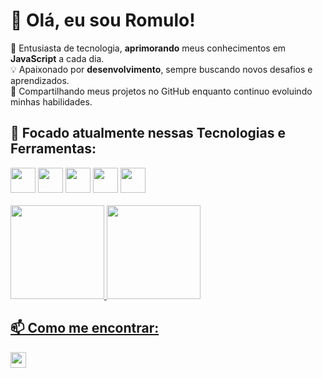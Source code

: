 # 👋 Olá, eu sou Romulo!

🚀 Entusiasta de tecnologia, **aprimorando** meus conhecimentos em **JavaScript** a cada dia.<br>
💡 Apaixonado por **desenvolvimento**, sempre buscando novos desafios e aprendizados.<br>
📌 Compartilhando meus projetos no GitHub enquanto continuo evoluindo minhas habilidades.<br>

## 🔧 Focado atualmente nessas Tecnologias e Ferramentas:
<div display "inline">
  <img widht="40" height ="40" src="https://cdn.jsdelivr.net/gh/devicons/devicon@latest/icons/javascript/javascript-original.svg" />
  <img width="40" height="40" src="https://cdn.jsdelivr.net/gh/devicons/devicon@latest/icons/css3/css3-original.svg" />
  <img widht="40" height="40" src="https://cdn.jsdelivr.net/gh/devicons/devicon@latest/icons/html5/html5-original.svg" />
  <img widht="40" height="40" src="https://cdn.jsdelivr.net/gh/devicons/devicon@latest/icons/python/python-original.svg" />
  <img widht="40" height="40" src="https://cdn.jsdelivr.net/gh/devicons/devicon@latest/icons/git/git-plain.svg" />  
  
  </div> 
<br>
  <div>
    <a href="https://github.com/romulolucindo">
    <img loading="lazy" height="150em" src="https://github-readme-stats.vercel.app/api/top-langs/?username=romulolucindo&layout=compact&langs_count=7&theme=transparent"/>
    <img loading="lazy" height="150em" src="https://github-readme-stats.vercel.app/api?username=romulolucindo&show_icons=true&theme=transparent&include_all_commits=true&count_private=true"/>
  </div>


## 📫 Como me encontrar:
<div>
  <a href="https://www.linkedin.com/in/romulo-lucindo-23155610b" target="_blank"><img loading="lazy" height="25" src="https://img.shields.io/badge/-LinkedIn-%230077B5?style=for-the-   badge&logo=linkedin&logoColor=white" target="_blank"></a>   
</div>
